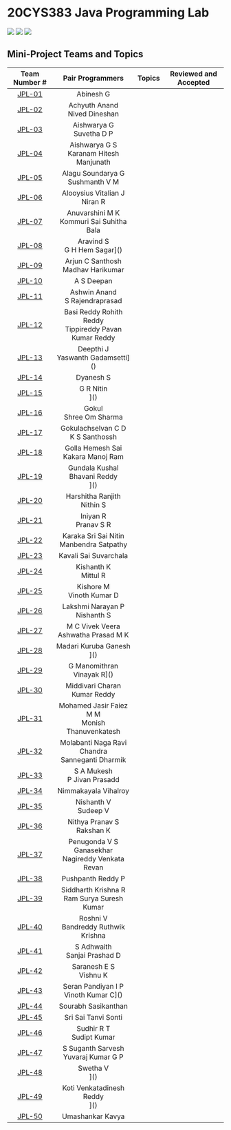 # 20CYS383 Java Programming Lab
![](https://img.shields.io/badge/Batch-21CYS-lightgreen) ![](https://img.shields.io/badge/UG-blue) ![](https://img.shields.io/badge/Subject-JPL-blue) <br/>

## Mini-Project Teams and Topics

| Team Number # |   Pair Programmers   | Topics | Reviewed and Accepted | 
|:-------------:|:--------------------:|:-------|:---------------------:|
|  [JPL-01](1) |  Abinesh G <br/>   |
|  [JPL-02](2) |  Achyuth Anand <br/> Nived Dineshan |
|  [JPL-03](3) |  Aishwarya G <br/> Suvetha D P |
|  [JPL-04](4) |  Aishwarya G S <br/> Karanam Hitesh Manjunath |
|  [JPL-05](5) |  Alagu Soundarya G <br/> Sushmanth V M |
|  [JPL-06](6) |  Alooysius Vitalian J <br/> Niran R
|  [JPL-07](7) |  Anuvarshini M K <br/> Kommuri Sai Suhitha Bala |
|  [JPL-08](8) |  Aravind S <br/> G H Hem Sagar]() |  
|  [JPL-09](9) |  Arjun C Santhosh <br/> Madhav Harikumar |
|  [JPL-10](10) |  A S Deepan <br/> 
|  [JPL-11](11) |  Ashwin Anand <br/> S Rajendraprasad |
|  [JPL-12](12) |  Basi Reddy Rohith Reddy <br/> Tippireddy Pavan Kumar Reddy |
|  [JPL-13](13) |  Deepthi J <br/> Yaswanth Gadamsetti]() |  
|  [JPL-14](14) |  Dyanesh S <br/> |
|  [JPL-15](15) |  G R Nitin <br/>]() |  
|  [JPL-16](16) |  Gokul <br/> Shree Om Sharma |
|  [JPL-17](17) |  Gokulachselvan C D <br/> K S Santhossh |
|  [JPL-18](18) |  Golla Hemesh Sai <br/> Kakara Manoj Ram |
|  [JPL-19](19) |  Gundala Kushal Bhavani Reddy <br/>]() |  
|  [JPL-20](20) |  Harshitha Ranjith <br/> Nithin S |
|  [JPL-21](21) |  Iniyan R <br/> Pranav S R |
|  [JPL-22](22) |  Karaka Sri Sai Nitin <br/> Manbendra Satpathy |
|  [JPL-23](23) |  Kavali Sai Suvarchala <br/> |
|  [JPL-24](24) |  Kishanth K <br/> Mittul R |
|  [JPL-25](25) |  Kishore M <br/> Vinoth Kumar D |
|  [JPL-26](26) |  Lakshmi Narayan P <br/> Nishanth S |
|  [JPL-27](27) |  M C Vivek Veera <br/> Ashwatha Prasad M K |
|  [JPL-28](28) |  Madari Kuruba Ganesh <br/>]() |  
|  [JPL-29](29) |  G Manomithran <br/> Vinayak R]() |  
|  [JPL-30](30) |  Middivari Charan Kumar Reddy <br/> 
|  [JPL-31](31) |  Mohamed Jasir Faiez M M <br/> Monish Thanuvenkatesh |
|  [JPL-32](32) |  Molabanti Naga Ravi Chandra <br/> Sanneganti Dharmik |
|  [JPL-33](33) |  S A Mukesh <br/> P Jivan Prasadd |
|  [JPL-34](34) |  Nimmakayala Vihalroy <br/>  |
|  [JPL-35](35) |  Nishanth V <br/> Sudeep V |
|  [JPL-36](36) |  Nithya Pranav S <br/> Rakshan K |
|  [JPL-37](37) |  Penugonda V S Ganasekhar <br/> Nagireddy Venkata Revan |
|  [JPL-38](38) |  Pushpanth Reddy P <br/>  |
|  [JPL-39](39) |  Siddharth Krishna R <br/> Ram Surya Suresh Kumar |
|  [JPL-40](40) |  Roshni V <br/> Bandreddy Ruthwik Krishna |
|  [JPL-41](41) |  S Adhwaith <br/> Sanjai Prashad D |
|  [JPL-42](42) |  Saranesh E S <br/> Vishnu K |
|  [JPL-43](43) |  Seran Pandiyan I P <br/> Vinoth Kumar C]() |  
|  [JPL-44]() |  Sourabh Sasikanthan <br/> |
|  [JPL-45]() |  Sri Sai Tanvi Sonti <br/> |
|  [JPL-46]() |  Sudhir R T <br/> Sudipt Kumar |
|  [JPL-47]() |  S Suganth Sarvesh <br/> Yuvaraj Kumar G P |
|  [JPL-48]() |  Swetha V <br/>]() |  
|  [JPL-49]() |  Koti Venkatadinesh Reddy <br/>]() |  
|  [JPL-50]() |  Umashankar Kavya <br/> |

